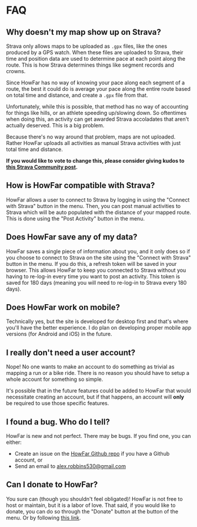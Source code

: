 # FAQ

## Why doesn't my map show up on Strava?
Strava only allows maps to be uploaded as `.gpx` files, like the ones produced by a GPS watch. When these files are uploaded to Strava, their time and position data are used to determine pace at each point along the route. This is how Strava determines things like segment records and crowns.

Since HowFar has no way of knowing your pace along each segment of a route, the best it could do is average your pace along the entire route based on total time and distance, and create a `.gpx` file from that.

Unfortunately, while this is possible, that method has no way of accounting for things like hills, or an athlete speeding up/slowing down. So oftentimes when doing this, an activity can get awarded Strava accoladates that aren't actually deserved. This is a big problem.

Because there's no way around that problem, maps are not uploaded. Rather HowFar uploads all activities as manual Strava activities with just total time and distance.

__If you would like to vote to change this, please consider giving kudos to [this Strava Community post](https://communityhub.strava.com/t5/ideas/add-the-ability-for-athletes-to-use-route-course-files-no-time/idi-p/31322).__

## How is HowFar compatible with Strava?
HowFar allows a user to connect to Strava by logging in using the "Connect with Strava" button in the menu. Then, you can post manual activities to Strava which will be auto populated with the distance of your mapped route. This is done using the "Post Activity" button in the menu.

## Does HowFar save any of my data?
HowFar saves a single piece of information about you, and it only does so if you choose to connect to Strava on the site using the "Connect with Strava" button in the menu. If you do this, a refresh token will be saved in your browser. This allows HowFar to keep you connected to Strava without you having to re-log-in every time you want to post an activity. This token is saved for 180 days (meaning you will need to re-log-in to Strava every 180 days).

## Does HowFar work on mobile?
Technically yes, but the site is developed for desktop first and that's where you'll have the better experience. I do plan on developing proper mobile app versions (for Android and iOS) in the future.

## I really don't need a user account?
Nope! No one wants to make an account to do something as trivial as mapping a run or a bike ride. There is no reason you should have to setup a whole account for something so simple.

It's possible that in the future features could be added to HowFar that would necessitate creating an account, but if that happens, an account will __only__ be required to use those specific features.

## I found a bug. Who do I tell?
HowFar is new and not perfect. There may be bugs. If you find one, you can either:
- Create an issue on the [HowFar Github repo](https://github.com/robbinsa530/HowFar/issues) if you have a Github account, or
- Send an email to alex.robbins530@gmail.com

## Can I donate to HowFar?
You sure can (though you shouldn't feel obligated)! HowFar is not free to host or maintain, but it is a labor of love. That said, if you would like to donate, you can do so through the "Donate" button at the button of the menu. Or by following [this link](https://www.paypal.me/AlexRobbins662).